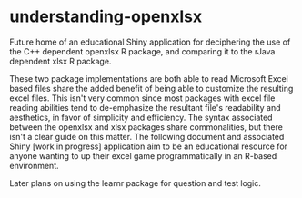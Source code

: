 # understanding-openxlsx
Future home of an educational Shiny application for deciphering the use of the C++ dependent openxlsx R package, and comparing it to the rJava dependent xlsx R package.

These two package implementations are both able to read Microsoft Excel based files share the added benefit of being able to customize the resulting excel files. This isn't very common since most packages with excel file reading abilities tend to de-emphasize the resultant file's readability and aesthetics, in favor of simplicity and efficiency. The syntax associated between the openxlsx and xlsx packages share commonalities, but there isn't a clear guide on this matter. The following document and associated Shiny [work in progress] application aim to be an educational resource for anyone wanting to up their excel game programmatically in an R-based environment.

Later plans on using the learnr package for question and test logic.